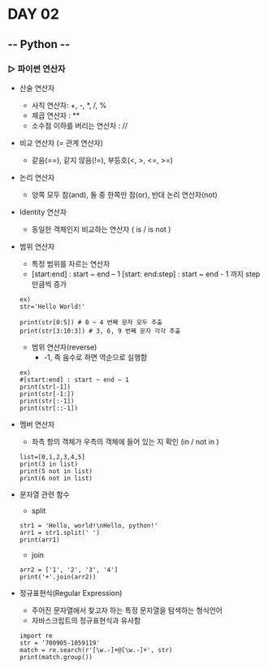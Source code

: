 # DAY 02

## -- Python --

### ▷ 파이썬 연산자

- 산술 연산자 
  - 사칙 연산자: +, -, *, /, %
  - 제곱 연산자 : **
  - 소수점 이하를 버리는 연산자 : //
- 비교 연산자 (= 관계 연산자)
  - 같음(==), 같지 않음(!=), 부등호(<, >, <=, >=)
- 논리 연산자
  - 양쪽 모두 참(and), 둘 중 한쪽만 참(or), 반대 논리 연산자(not)
- Identity 연산자
  - 동일한 객체인지 비교하는 연산자 ( is / is not )

- 범위 연산자

  - 특정 범위를 자르는 연산자
  - [start:end] : start ~ end – 1
    [start: end:step] : start ~ end - 1 까지 step만큼씩 증가

  ~~~
  ex)
  str='Hello World!'
  
  print(str[0:5]) # 0 ~ 4 번째 문자 모두 추출
  print(str[3:10:3]) # 3, 6, 9 번째 문자 각각 추출
  ~~~

    - 범위 연산자(reverse)
      - -1, 즉 음수로 하면 역순으로 실행함
  
  ~~~
  ex)
  #[start:end] : start ~ end – 1
  print(str[-1])
  print(str[-1:])
  print(str[:-1])
  print(str[::-1])
  ~~~

- 멤버 연산자

  - 좌측 항의 객체가 우측의 객체에 들어 있는 지 확인 (in / not in )

  ~~~
  list=[0,1,2,3,4,5]
  print(3 in list)
  print(5 not in list)
  print(6 not in list)
  ~~~

- 문자열 관련 함수

  - split

  ~~~
  str1 = 'Hello, world!\nHello, python!'
  arr1 = str1.split(' ')
  print(arr1)
  ~~~

  - join

  ~~~
  arr2 = ['1', '2', '3', '4']
  print('+'.join(arr2))
  ~~~

- 정규표현식(Regular Expression)

  - 주어진 문자열에서 찾고자 하는 특정 문자열을 탐색하는 형식언어
  - 자바스크립트의 정규표현식과 유사함

  ~~~
  import re
  str = ‘700905-1059119'
  match = re.search(r'[\w.-]+@[\w.-]+', str)
  print(match.group())
  ~~~

  
